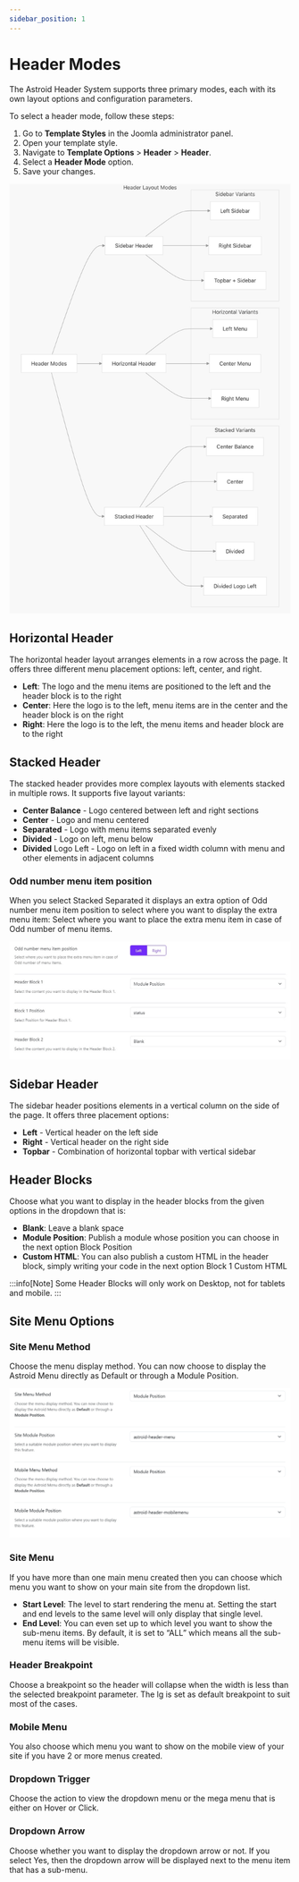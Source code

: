 ```yaml
---
sidebar_position: 1
---
```


# Header Modes

The Astroid Header System supports three primary modes, each with its own layout options and configuration parameters.

To select a header mode, follow these steps:
1. Go to **Template Styles** in the Joomla administrator panel.
2. Open your template style.
3. Navigate to **Template Options** > **Header** > **Header**.
4. Select a **Header Mode** option.
5. Save your changes.

![header-modes.jpg](../../static/img/header/header-modes.jpg)

## Horizontal Header

The horizontal header layout arranges elements in a row across the page. It offers three different menu placement options: left, center, and right.

* **Left**: The logo and the menu items are positioned to the left and the header block is to the right
* **Center**: Here the logo is to the left, menu items are in the center and the header block is on the right
* **Right**: Here the logo is to the left, the menu items and header block are to the right

## Stacked Header

The stacked header provides more complex layouts with elements stacked in multiple rows. It supports five layout variants:

* **Center Balance** - Logo centered between left and right sections
* **Center** - Logo and menu centered
* **Separated** - Logo with menu items separated evenly
* **Divided** - Logo on left, menu below
* **Divided** Logo Left - Logo on left in a fixed width column with menu and other elements in adjacent columns

### Odd number menu item position

When you select Stacked Separated it displays an extra option of Odd number menu item position to select where you want to display the extra menu item:
Select where you want to place the extra menu item in case of Odd number of menu items.

![stacked-menu-separate-odd.jpeg](../../static/img/header/stacked-menu-separate-odd.jpeg)

## Sidebar Header

The sidebar header positions elements in a vertical column on the side of the page. It offers three placement options:

* **Left** - Vertical header on the left side
* **Right** - Vertical header on the right side
* **Topbar** - Combination of horizontal topbar with vertical sidebar

## Header Blocks 
Choose what you want to display in the header blocks from the given options in the dropdown that is:

* **Blank**: Leave a blank space
* **Module Position**: Publish a module whose position you can choose in the next option Block Position
* **Custom HTML**: You can also publish a custom HTML in the header block, simply writing your code in the next option Block 1 Custom HTML

:::info[Note]
Some Header Blocks will only work on Desktop, not for tablets and mobile.
:::

## Site Menu Options

### Site Menu Method

Choose the menu display method. You can now choose to display the Astroid Menu directly as Default or through a Module Position.

![site-menu-method.png](../../static/img/header/site-menu-method.png)

### Site Menu
If you have more than one main menu created then you can choose which menu you want to show on your main site from the dropdown list.

* **Start Level**: The level to start rendering the menu at. Setting the start and end levels to the same level will only display that single level.
* **End Level**: You can even set up to which level you want to show the sub-menu items. By default, it is set to “ALL” which means all the sub-menu items will be visible.

### Header Breakpoint

Choose a breakpoint so the header will collapse when the width is less than the selected breakpoint parameter. The lg is set as default breakpoint to suit most of the cases.

### Mobile Menu

You also choose which menu you want to show on the mobile view of your site if you have 2 or more menus created.

### Dropdown Trigger

Choose the action to view the dropdown menu or the mega menu that is either on Hover or Click.

### Dropdown Arrow

Choose whether you want to display the dropdown arrow or not. If you select Yes, then the dropdown arrow will be displayed next to the menu item that has a sub-menu.